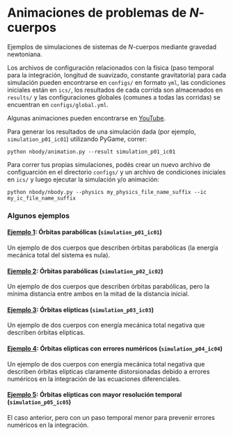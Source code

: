 # Animaciones de problemas de $N$-cuerpos

Ejemplos de simulaciones de sistemas de $N$-cuerpos mediante gravedad newtoniana.

Los archivos de configuración relacionados con la física (paso temporal para la integración, longitud de suavizado, constante gravitatoria) para cada simulación pueden encontrarse en `configs/` en formato `yml`, las condiciones iniciales están en `ics/`, los resultados de cada corrida son almacenados en `results/` y las configuraciones globales (comunes a todas las corridas) se encuentran en `configs/global.yml`.

Algunas animaciones pueden encontrarse en [YouTube](https://www.youtube.com/fgiza/videos).

Para generar los resultados de una simulación dada (por ejemplo, `simulation_p01_ic01`) utilizando PyGame, correr:

```
python nbody/animation.py --result simulation_p01_ic01
```

Para correr tus propias simulaciones, podés crear un nuevo archivo de configuarción en el directorio `configs/` y un archivo de condiciones iniciales en `ics/` y luego ejecutar la simulación y/o animación:

```
python nbody/nbody.py --physics my_physics_file_name_suffix --ic my_ic_file_name_suffix
```

### Algunos ejemplos

#### [Ejemplo 1](https://youtu.be/I3U7MGbQIdA): Órbitas parabólicas (`simulation_p01_ic01`)

Un ejemplo de dos cuerpos que describen órbitas parabólicas (la energía mecánica total del sistema es nula).

#### [Ejemplo 2](https://youtu.be/8C-GpehjkiU): Órbitas parabólicas (`simulation_p02_ic02`)

Un ejemplo de dos cuerpos que describen órbitas parabólicas, pero la mínima distancia entre ambos en la mitad de la distancia inicial.

#### [Ejemplo 3](https://youtu.be/itIvMWKCWQ0): Órbitas elípticas (`simulation_p03_ic03`)

Un ejemplo de dos cuerpos con energía mecánica total negativa que describen órbitas elípticas.

#### [Ejemplo 4](https://youtu.be/DUorm2F3x1w): Órbitas elípticas con errores numéricos (`simulation_p04_ic04`)

Un ejemplo de dos cuerpos con energía mecánica total negativa que describen órbitas elípticas claramente distorsionadas debido a errores numéricos en la integración de las ecuaciones diferenciales.

#### [Ejemplo 5](https://youtu.be/Qin4mXVgOFM): Órbitas elípticas con mayor resolución temporal (`simulation_p05_ic05`)

El caso anterior, pero con un paso temporal menor para prevenir errores numéricos en la integración.
